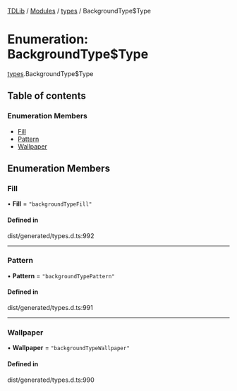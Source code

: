 [TDLib](../README.md) / [Modules](../modules.md) / [types](../modules/types.md) / BackgroundType$Type

# Enumeration: BackgroundType$Type

[types](../modules/types.md).BackgroundType$Type

## Table of contents

### Enumeration Members

- [Fill](types.BackgroundType_Type.md#fill)
- [Pattern](types.BackgroundType_Type.md#pattern)
- [Wallpaper](types.BackgroundType_Type.md#wallpaper)

## Enumeration Members

### Fill

• **Fill** = ``"backgroundTypeFill"``

#### Defined in

dist/generated/types.d.ts:992

___

### Pattern

• **Pattern** = ``"backgroundTypePattern"``

#### Defined in

dist/generated/types.d.ts:991

___

### Wallpaper

• **Wallpaper** = ``"backgroundTypeWallpaper"``

#### Defined in

dist/generated/types.d.ts:990
